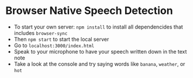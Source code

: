 # Browser Native Speech Detection
* To start your own server: `npm install` to install all dependencides that includes `browser-sync`
* Then `npm start` to start the local server
* Go to `localhost:3000/index.html`
* Speak to your microphone to have your speech written down in the text note
* Take a look at the console and try saying words like `banana`, `weather`, or `hot`